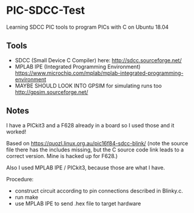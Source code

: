 # PIC-SDCC-Test
Learning SDCC PIC tools to program PICs with C on Ubuntu 18.04

## Tools
* SDCC (Small Device C Compiler) here: http://sdcc.sourceforge.net/
* MPLAB IPE (Integrated Programming Environment) https://www.microchip.com/mplab/mplab-integrated-programming-environment
* MAYBE SHOULD LOOK INTO GPSIM for simulating runs too http://gpsim.sourceforge.net/

## Notes
I have a PICkit3 and a F628 already in a board so I used those and it worked!

Based on https://quozl.linux.org.au/pic16f84-sdcc-blink/ (note the source file there has the includes missing, but the C source code link leads to a correct version. Mine is hacked up for F628.)

Also I used MPLAB IPE / PICkit3, because those are what I have.

Procedure:
- construct circuit according to pin connections described in Blinky.c.
- run make
- use MPLAB IPE to send .hex file to target hardware
